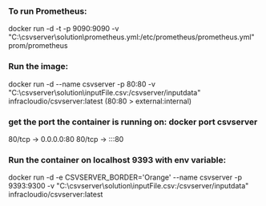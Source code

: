 ### To run Prometheus:
docker run -d -t -p 9090:9090 -v "C:\csvserver\solution\prometheus.yml:/etc/prometheus/prometheus.yml" prom/prometheus

### Run the image: 
docker run -d --name csvserver -p 80:80 -v "C:\csvserver\solution\inputFile.csv:/csvserver/inputdata" infracloudio/csvserver:latest (80:80 > external:internal)


### get the port the container is running on: docker port csvserver
80/tcp -> 0.0.0.0:80
80/tcp -> :::80

### Run the container on localhost 9393 with env variable: 
docker run -d -e CSVSERVER_BORDER='Orange' --name csvserver -p 9393:9300 -v "C:\csvserver\solution\inputFile.csv:/csvserver/inputdata" infracloudio/csvserver:latest